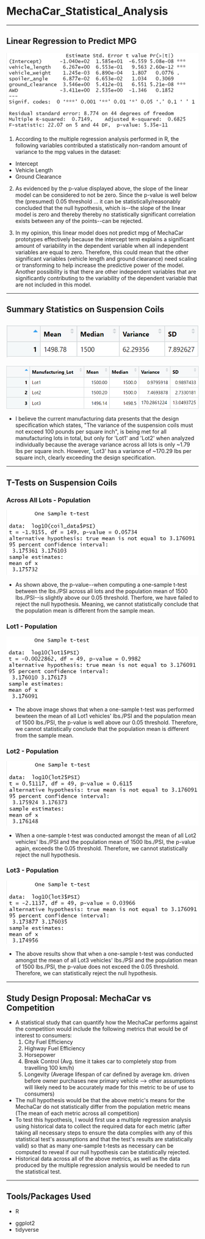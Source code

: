 # MechaCar_Statistical_Analysis
---
## Linear Regression to Predict MPG
![](Images/mpg_regression_sum.png)
1. According to the multiple regression analysis performed in R, the following variables contributed a statistically non-random amount of variance to the mpg values in the dataset:
  * Intercept
  * Vehicle Length
  * Ground Clearance

2. As evidenced by the p-value displayed above, the slope of the linear model can be considered to not be zero. Since the p-value is well below the (presumed) 0.05 threshold ... it can be statistically/reasonably concluded that the null hypothesis, which is--the slope of the linear model is zero and thereby thereby no statistically significant correlation exists between any of the points--can be rejected. 

3. In my opinion, this linear model does not predict mpg of MechaCar prototypes effectively because the intercept term explains a significant amount of variability in the dependent variable when all independent variables are equal to zero. Therefore, this could mean that the other significant variables (vehicle length and ground clearance) need scaling or transforming to help increase the predictive power of the model. Another possibility is that there are other independent variables that are significantly contributing to the variability of the dependent variable that are not included in this model. 
---
## Summary Statistics on Suspension Coils
![](Images/del2_total_sum.png)
---
![](Images/del2_lot_sum.png)
* I believe the current manufacturing data presents that the design specification which states, "The variance of the suspension coils must not exceed 100 pounds per square inch", is being met for all manufacturing lots in total, but only for 'Lot1' and 'Lot2' when analyzed individually because the average variance across all lots is only ~1.79 lbs per square inch. However, 'Lot3' has a variance of ~170.29 lbs per square inch, clearly exceeding the design specification. 
---
## T-Tests on Suspension Coils
### Across All Lots - Population
![](Images/del3_across_all_lots.png)
* As shown above, the p-value--when computing a one-sample t-test between the lbs./PSI across all lots and the population mean of 1500 lbs./PSI--is slightly above our 0.05 threshold. Therfore, we have failed to reject the null hypothesis. Meaning, we cannot statistically conclude that the population mean is different from the sample mean.

### Lot1 - Population
![](Images/del3_lot1.png)
* The above image shows that when a one-sample t-test was performed bewteen the mean of all Lot1 vehicles' lbs./PSI and the population mean of 1500 lbs./PSI, the p-value is well above our 0.05 threshold. Therefore, we cannot statistically conclude that the population mean is different from the sample mean.

### Lot2 - Population
![](Images/del3_lot2.png)
* When a one-sample t-test was conducted amongst the mean of all Lot2 vehicles' lbs./PSI and the population mean of 1500 lbs./PSI, the p-value again, exceeds the 0.05 threshold. Therefore, we cannot statistically reject the null hypothesis.

### Lot3 - Population 
![](Images/del3_lot3.png)
* The above results show that when a one-sample t-test was conducted amongst the mean of all Lot3 vehicles' lbs./PSI and the population mean of 1500 lbs./PSI, the p-value does not exceed the 0.05 threshold. Therefore, we can statistically reject the null hypothesis. 
---
## Study Design Proposal: MechaCar vs Competition
* A statistical study that can quantify how the MechaCar performs against the competition would include the following metrics that would be of interest to consumers:
  1. City Fuel Efficiency
  2. Highway Fuel Efficiency
  3. Horsepower
  4. Break Control (Avg. time it takes car to completely stop from travelling 100 km/h)
  5. Longevity (Average lifespan of car defined by average km. driven before owner purchases new primary vehicle --> other assumptions will likely need to be accurately made for this metric to be of use to consumers) 
 * The null hypothesis would be that the above metric's means for the MechaCar do not statistically differ from the population metric means (The mean of each metric across all competition)
 * To test this hypothesis, I would first use a multiple regression analysis using historical data to collect the required data for each metric (after taking all necessary steps to ensure the data complies with any of this statistical test's assumptions and that the test's results are statistically valid) so that as many one-sample t-tests as necessary can be computed to reveal if our null hypothesis can be statistically rejected. 
 * Historical data across all of the above metrics, as well as the data produced by the multiple regression analysis would be needed to run the statistical test.
---
## Tools/Packages Used
* R
 - ggplot2
 - tidyverse
